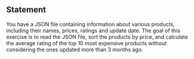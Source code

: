 ## Statement

You have a JSON file containing information about various products, including their names, prices, ratings and update date. The goal of this exercise is to read the JSON file, sort the products by price, and calculate the average rating of the top 10 most expensive products without considering the ones updated more than 3 months ago.